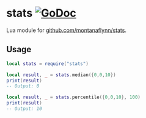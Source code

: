 # stats [![GoDoc](https://pkg.go.dev/badge/github.com/luevano/mangal-lua-libs/stats.svg)](https://pkg.go.dev/github.com/luevano/mangal-lua-libs/stats)

Lua module for [github.com/montanaflynn/stats](https://pkg.go.dev/github.com/montanaflynn/stats).

## Usage

```lua
local stats = require("stats")

local result, _ = stats.median({0,0,10})
print(result)
-- Output: 0

local result, _ = stats.percentile({0,0,10}, 100)
print(result)
-- Output: 10
```

